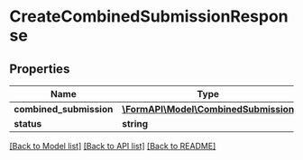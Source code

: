 # CreateCombinedSubmissionResponse

## Properties
Name | Type | Description | Notes
------------ | ------------- | ------------- | -------------
**combined_submission** | [**\FormAPI\Model\CombinedSubmission**](CombinedSubmission.md) |  | [optional] 
**status** | **string** |  | [optional] 

[[Back to Model list]](../README.md#documentation-for-models) [[Back to API list]](../README.md#documentation-for-api-endpoints) [[Back to README]](../README.md)


